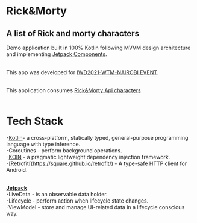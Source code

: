 # Rick&Morty
## A list of Rick and morty characters

Demo application built in 100% Kotlin following MVVM design architecture and implementing [Jetpack Components](https://developer.android.com/topic/libraries/architecture/).<br/><br/>

This app was developed for [IWD2021-WTM-NAIROBI EVENT](https://gdg.community.dev/events/details/google-gdg-nairobi-presents-international-womens-day-2021-nairobi/).<br/><br/>

This application consumes [Rick&Morty Api characters](https://rickandmortyapi.com/documentation/#character)<br/><br/>

# Tech Stack<br/>
-[Kotlin](https://developer.android.com/kotlin?gclid=CjwKCAjw9r-DBhBxEiwA9qYUpWK_ANJvWx6zBkFk-4XeP5a0dCxwyFZv_EeeqAcUx1K_Mj3gGkpdxRoCW9IQAvD_BwE&gclsrc=aw.ds)- a cross-platform, statically typed, general-purpose programming language with type inference.<br/>
-Coroutines - perform background operations.<br/>
-[KOIN](https://insert-koin.io/) - a pragmatic lightweight dependency injection framework.<br/>
-[Retrofit[(https://square.github.io/retrofit/) - A type-safe HTTP client for Android.<br/><br/>

[**Jetpack**](https://developer.android.com/jetpack)<br/>
-LiveData - is an observable data holder.<br/>
-Lifecycle - perform action when lifecycle state changes.<br/>
-ViewModel - store and manage UI-related data in a lifecycle conscious way.<br/>



